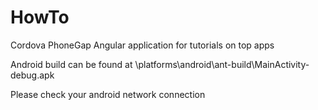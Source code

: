 # HowTo
Cordova PhoneGap Angular application for tutorials on top apps

Android build can be found at \platforms\android\ant-build\MainActivity-debug.apk

Please check your android network connection
